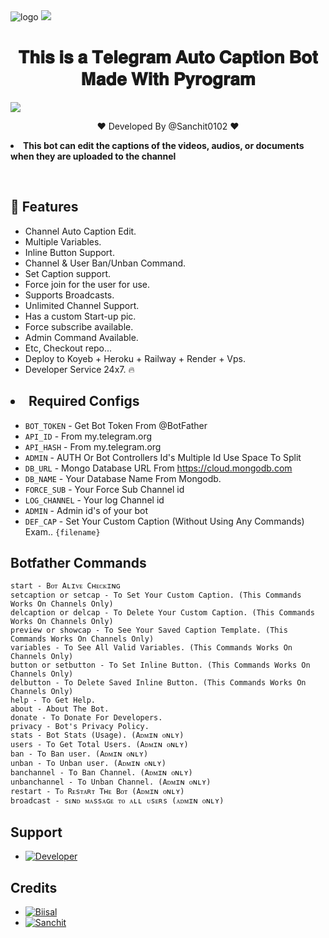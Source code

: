 <img src="https://telegra.ph/file/21a8e96b45cd6ac4d3da6.jpg" alt="logo" target="/blank">

<img src="https://user-images.githubusercontent.com/73097560/115834477-dbab4500-a447-11eb-908a-139a6edaec5c.gif">
<h1 align= center>𝐓𝐡𝐢𝐬 𝐢𝐬 𝐚 𝐓𝐞𝐥𝐞𝐠𝐫𝐚𝐦 𝐀𝐮𝐭𝐨 𝐂𝐚𝐩𝐭𝐢𝐨𝐧 𝐁𝐨𝐭 𝐌𝐚𝐝𝐞 𝐖𝐢𝐭𝐡 𝐏𝐲𝐫𝐨𝐠𝐫𝐚𝐦</h1>
<img src="https://user-images.githubusercontent.com/73097560/115834477-dbab4500-a447-11eb-908a-139a6edaec5c.gif">

<p align="center">❤️ Developed By @Sanchit0102 ❤️</p>

<p align='center'><b><li>This bot can edit the captions of the videos, audios, or documents when they are uploaded to the channel</b></p>
<br>

## 🥰 Features

* Channel Auto Caption Edit.
* Multiple Variables.
* Inline Button Support.
* Channel & User Ban/Unban Command. 
* Set Caption support.
* Force join for the user for use.
* Supports Broadcasts.
* Unlimited Channel Support.
* Has a custom Start-up pic.
* Force subscribe available.
* Admin Command Available.
* Etc, Checkout repo...
* Deploy to Koyeb + Heroku + Railway + Render + Vps.
* Developer Service 24x7. 🔥

## <li> Required Configs 
* `BOT_TOKEN`  - Get Bot Token From @BotFather
* `API_ID` - From my.telegram.org 
* `API_HASH` - From my.telegram.org
* `ADMIN` - AUTH Or Bot Controllers Id's Multiple Id Use Space To Split 
* `DB_URL`  - Mongo Database URL From https://cloud.mongodb.com
* `DB_NAME`  - Your Database Name From Mongodb. 
* `FORCE_SUB` - Your Force Sub Channel id
* `LOG_CHANNEL` - Your log Channel id
* `ADMIN` - Admin id's of your bot
* `DEF_CAP` - Set Your Custom Caption (Without Using Any Commands) Exam.. `{filename}`

## Botfather Commands
```
start - Bᴏᴛ Aʟɪᴠᴇ Cʜᴇᴄᴋɪɴɢ
setcaption or setcap - To Set Your Custom Caption. (This Commands Works On Channels Only)
delcaption or delcap - To Delete Your Custom Caption. (This Commands Works On Channels Only)
preview or showcap - To See Your Saved Caption Template. (This Commands Works On Channels Only) 
variables - To See All Valid Variables. (This Commands Works On Channels Only)
button or setbutton - To Set Inline Button. (This Commands Works On Channels Only)
delbutton - To Delete Saved Inline Button. (This Commands Works On Channels Only)
help - To Get Help.
about - About The Bot.
donate - To Donate For Developers.
privacy - Bot's Privacy Policy.
stats - Bot Stats (Usage). (Aᴅᴍɪɴ ᴏɴʟʏ)
users - To Get Total Users. (Aᴅᴍɪɴ ᴏɴʟʏ)
ban - To Ban user. (Aᴅᴍɪɴ ᴏɴʟʏ)
unban - To Unban user. (Aᴅᴍɪɴ ᴏɴʟʏ)
banchannel - To Ban Channel. (Aᴅᴍɪɴ ᴏɴʟʏ)
unbanchannel - To Unban Channel. (Aᴅᴍɪɴ ᴏɴʟʏ)
restart - Tᴏ Rᴇsᴛᴀʀᴛ Tʜᴇ Bᴏᴛ (Aᴅᴍɪɴ ᴏɴʟʏ)
broadcast - sᴇɴᴅ ᴍᴀssᴀɢᴇ ᴛᴏ ᴀʟʟ ᴜsᴇʀs (ᴀᴅᴍɪɴ ᴏɴʟʏ)
```

## Support
* [![Developer](https://img.shields.io/static/v1?label=Support&message=Group&color=critical)](https://t.me/THE_DS_OFFICIAL)

## Credits 
* [![Biisal](https://img.shields.io/static/v1?label=Rkn&message=Developer&color=critical)](https://t.me/Biisal)
* [![Sanchit](https://img.shields.io/static/v1?label=Support&message=Group&color=critical)](https://t.me/THE_DS_OFFICIAL)
